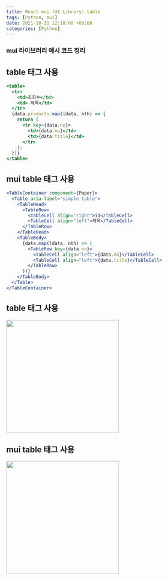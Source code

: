 ```yaml
---
title: React mui (UI Library) table
tags: [Python, mui]
date: 2021-10-31 12:18:00 +09:00
categories: [Python]
---
```


### mui 라이브러리 예시 코드 정리

## table 태그 사용

```jsx
<table>
  <tr>
    <td>조회수</td>
    <td> 제목</td>
  </tr>
  {data.products.map((data, nth) => {
    return (
      <tr key={data.no}>
        <td>{data.no}</td>
        <td>{data.title}</td>
      </tr>
    );
  })}
</table>
```

## mui table 태그 사용

```jsx
<TableContainer component={Paper}>
  <Table aria-label="simple table">
    <TableHead>
      <TableRow>
        <TableCell align="right">id</TableCell>
        <TableCell align="left">제목</TableCell>
      </TableRow>
    </TableHead>
    <TableBody>
      {data.map((data, nth) => (
        <TableRow key={data.no}>
          <TableCell align="left">{data.no}</TableCell>
          <TableCell align="left">{data.title}</TableCell>
        </TableRow>
      ))}
    </TableBody>
  </Table>
</TableContainer>
```

## table 태그 사용

<img src="https://user-images.githubusercontent.com/34102064/140165527-c9309a22-2261-4783-a291-322dea51bb11.png" width="300"></img>

## mui table 태그 사용

<img src="https://user-images.githubusercontent.com/34102064/140165446-8c35f4bb-e67f-4fce-a0c0-65196b5ff266.png" width="300"></img>
